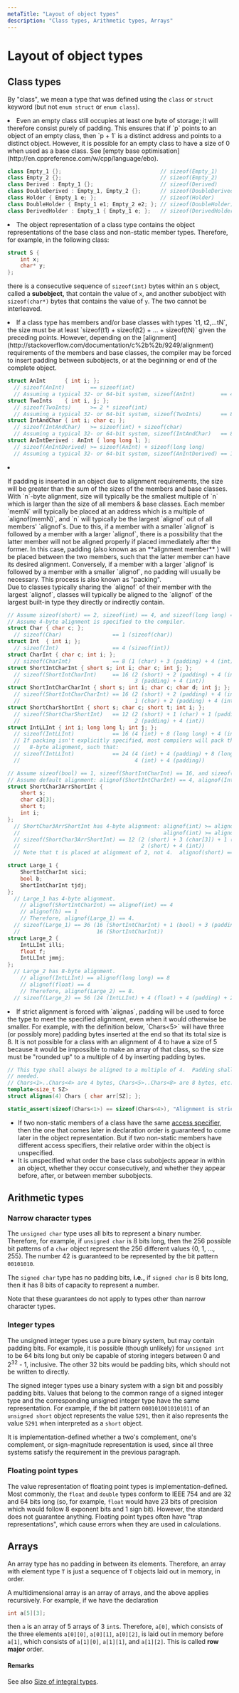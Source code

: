 ```yaml
---
metaTitle: "Layout of object types"
description: "Class types, Arithmetic types, Arrays"
---
```


# Layout of object types




## Class types


By "class", we mean a type that was defined using the `class` or `struct` keyword (but not `enum struct` or `enum class`).

<li>
Even an empty class still occupies at least one byte of storage; it will therefore consist purely of padding. This ensures that if `p` points to an object of an empty class, then `p + 1` is a distinct address and points to a distinct object. However, it is possible for an empty class to have a size of 0 when used as a base class. See [empty base optimisation](http://en.cppreference.com/w/cpp/language/ebo).

```cpp
class Empty_1 {};                               // sizeof(Empty_1)       == 1
class Empty_2 {};                               // sizeof(Empty_2)       == 1
class Derived : Empty_1 {};                     // sizeof(Derived)       == 1
class DoubleDerived : Empty_1, Empty_2 {};      // sizeof(DoubleDerived) == 1
class Holder { Empty_1 e; };                    // sizeof(Holder)        == 1
class DoubleHolder { Empty_1 e1; Empty_2 e2; }; // sizeof(DoubleHolder)  == 2
class DerivedHolder : Empty_1 { Empty_1 e; };   // sizeof(DerivedHolder) == 2

```


</li>
<li>
The object representation of a class type contains the object representations of the base class and non-static member types. Therefore, for example, in the following class:

```cpp
struct S {
    int x;
    char* y;
};

```


there is a consecutive sequence of `sizeof(int)` bytes within an `S` object, called a **subobject,** that contain the value of `x`, and another subobject with `sizeof(char*)` bytes that contains the value of `y`. The two cannot be interleaved.
</li>
<li>
If a class type has members and/or base classes with types `t1, t2,...tN`, the size must be at least `sizeof(t1) + sizeof(t2) + ... + sizeof(tN)` given the preceding points. However, depending on the [alignment](http://stackoverflow.com/documentation/c%2b%2b/9249/alignment) requirements of the members and base classes, the compiler may be forced to insert padding between subobjects, or at the beginning or end of the complete object.

```cpp
struct AnInt      { int i; };
  // sizeof(AnInt)        == sizeof(int)
  // Assuming a typical 32- or 64-bit system, sizeof(AnInt)        == 4 (4).
struct TwoInts    { int i, j; };
  // sizeof(TwoInts)      >= 2 * sizeof(int)
  // Assuming a typical 32- or 64-bit system, sizeof(TwoInts)      == 8 (4 + 4).
struct IntAndChar { int i; char c; };
  // sizeof(IntAndChar)   >= sizeof(int) + sizeof(char)
  // Assuming a typical 32- or 64-bit system, sizeof(IntAndChar)   == 8 (4 + 1 + padding).
struct AnIntDerived : AnInt { long long l; };
  // sizeof(AnIntDerived) >= sizeof(AnInt) + sizeof(long long)
  // Assuming a typical 32- or 64-bit system, sizeof(AnIntDerived) == 16 (4 + padding + 8).

```


</li>
<li>
<p>If padding is inserted in an object due to alignment requirements, the size will be greater than the sum of the sizes of the members and base classes.  With `n`-byte alignment, size will typically be the smallest multiple of `n` which is larger than the size of all members & base classes.  Each member `memN` will typically be placed at an address which is a multiple of `alignof(memN)`, and `n` will typically be the largest `alignof` out of all members' `alignof`s.  Due to this, if a member with a smaller `alignof` is followed by a member with a larger `alignof`, there is a possibility that the latter member will not be aligned properly if placed immediately after the former.  In this case, padding (also known as an **alignment member** ) will be placed between the two members, such that the latter member can have its desired alignment.  Conversely, if a member with a larger `alignof` is followed by a member with a smaller `alignof`, no padding will usually be necessary.  This process is also known as "packing".<br />
Due to classes typically sharing the `alignof` of their member with the largest `alignof`, classes will typically be aligned to the `alignof` of the largest built-in type they directly or indirectly contain.</p>

```cpp
// Assume sizeof(short) == 2, sizeof(int) == 4, and sizeof(long long) == 8.
// Assume 4-byte alignment is specified to the compiler.
struct Char { char c; };
  // sizeof(Char)                == 1 (sizeof(char))
struct Int  { int i; };
  // sizeof(Int)                 == 4 (sizeof(int))
struct CharInt { char c; int i; };
  // sizeof(CharInt)             == 8 (1 (char) + 3 (padding) + 4 (int))
struct ShortIntCharInt { short s; int i; char c; int j; };
  // sizeof(ShortIntCharInt)     == 16 (2 (short) + 2 (padding) + 4 (int) + 1 (char) +
  //                                    3 (padding) + 4 (int))
struct ShortIntCharCharInt { short s; int i; char c; char d; int j; };
  // sizeof(ShortIntCharCharInt) == 16 (2 (short) + 2 (padding) + 4 (int) + 1 (char) +
  //                                    1 (char) + 2 (padding) + 4 (int))
struct ShortCharShortInt { short s; char c; short t; int i; };
  // sizeof(ShortCharShortInt)   == 12 (2 (short) + 1 (char) + 1 (padding) + 2 (short) +
  //                                    2 (padding) + 4 (int))
struct IntLLInt { int i; long long l; int j; };
  // sizeof(IntLLInt)            == 16 (4 (int) + 8 (long long) + 4 (int))
  // If packing isn't explicitly specified, most compilers will pack this as
  //   8-byte alignment, such that:
  // sizeof(IntLLInt)            == 24 (4 (int) + 4 (padding) + 8 (long long) +
  //                                    4 (int) + 4 (padding))

// Assume sizeof(bool) == 1, sizeof(ShortIntCharInt) == 16, and sizeof(IntLLInt) == 24.
// Assume default alignment: alignof(ShortIntCharInt) == 4, alignof(IntLLInt) == 8.
struct ShortChar3ArrShortInt {
    short s;
    char c3[3];
    short t;
    int i;
};
  // ShortChar3ArrShortInt has 4-byte alignment: alignof(int) >= alignof(char) &&
  //                                             alignof(int) >= alignof(short)
  // sizeof(ShortChar3ArrShortInt) == 12 (2 (short) + 3 (char[3]) + 1 (padding) +
  //                                      2 (short) + 4 (int))
  // Note that t is placed at alignment of 2, not 4.  alignof(short) == 2.

struct Large_1 {
    ShortIntCharInt sici;
    bool b;
    ShortIntCharInt tjdj;
};
  // Large_1 has 4-byte alignment.
    // alignof(ShortIntCharInt) == alignof(int) == 4
    // alignof(b) == 1
    // Therefore, alignof(Large_1) == 4.
  // sizeof(Large_1) == 36 (16 (ShortIntCharInt) + 1 (bool) + 3 (padding) +
  //                        16 (ShortIntCharInt))
struct Large_2 {
    IntLLInt illi;
    float f;
    IntLLInt jmmj;
};
  // Large_2 has 8-byte alignment.
    // alignof(IntLLInt) == alignof(long long) == 8
    // alignof(float) == 4
    // Therefore, alignof(Large_2) == 8.
  // sizeof(Large_2) == 56 (24 (IntLLInt) + 4 (float) + 4 (padding) + 24 (IntLLInt))

```


</li>

<li>
If strict alignment is forced with `alignas`, padding will be used to force the type to meet the specified alignment, even when it would otherwise be smaller. For example, with the definition below, `Chars<5>` will have three (or possibly more) padding bytes inserted at the end so that its total size is 8. It is not possible for a class with an alignment of 4 to have a size of 5 because it would be impossible to make an array of that class, so the size must be "rounded up" to a multiple of 4 by inserting padding bytes.

```cpp
// This type shall always be aligned to a multiple of 4.  Padding shall be inserted as
// needed.
// Chars<1>..Chars<4> are 4 bytes, Chars<5>..Chars<8> are 8 bytes, etc.
template<size_t SZ>
struct alignas(4) Chars { char arr[SZ]; };

static_assert(sizeof(Chars<1>) == sizeof(Chars<4>), "Alignment is strict.\n");

```


</li>

- If two non-static members of a class have the same [access specifier](http://stackoverflow.com/documentation/c%2b%2b/508/classes-structures/1668/access-specifiers), then the one that comes later in declaration order is guaranteed to come later in the object representation. But if two non-static members have different access specifiers, their relative order within the object is unspecified.
- It is unspecified what order the base class subobjects appear in within an object, whether they occur consecutively, and whether they appear before, after, or between member subobjects.



## Arithmetic types


### Narrow character types

The `unsigned char` type uses all bits to represent a binary number. Therefore, for example, if `unsigned char` is 8 bits long, then the 256 possible bit patterns of a `char` object represent the 256 different values {0, 1, ..., 255}. The number 42 is guaranteed to be represented by the bit pattern `00101010`.

The `signed char` type has no padding bits, **i.e.,** if `signed char` is 8 bits long, then it has 8 bits of capacity to represent a number.

Note that these guarantees do not apply to types other than narrow character types.

### Integer types

The unsigned integer types use a pure binary system, but may contain padding bits. For example, it is possible (though unlikely) for `unsigned int` to be 64 bits long but only  be capable of storing integers between 0 and 2<sup>32</sup> - 1, inclusive. The other 32 bits would be padding bits, which should not be written to directly.

The signed integer types use a binary system with a sign bit and possibly padding bits. Values that belong to the common range of a signed integer type and the corresponding unsigned integer type have the same representation. For example, if the bit pattern `0001010010101011` of an `unsigned short` object represents the value `5291`, then it also represents the value `5291` when interpreted as a `short` object.

It is implementation-defined whether a two's complement, one's complement, or sign-magnitude representation is used, since all three systems satisfy the requirement in the previous paragraph.

### Floating point types

The value representation of floating point types is implementation-defined. Most commonly, the `float` and `double` types conform to IEEE 754 and are 32 and 64 bits long (so, for example, `float` would have 23 bits of precision which would follow 8 exponent bits and 1 sign bit). However, the standard does not guarantee anything. Floating point types often have "trap representations", which cause errors when they are used in calculations.



## Arrays


An array type has no padding in between its elements. Therefore, an array with element type `T` is just a sequence of `T` objects laid out in memory, in order.

A multidimensional array is an array of arrays, and the above applies recursively. For example, if we have the declaration

```cpp
int a[5][3];

```

then `a` is an array of 5 arrays of 3 `int`s. Therefore, `a[0]`, which consists of the three elements `a[0][0]`, `a[0][1]`, `a[0][2]`, is laid out in memory before `a[1]`, which consists of `a[1][0]`, `a[1][1]`, and `a[1][2]`. This is called **row major** order.



#### Remarks


See also [Size of integral types](http://stackoverflow.com/documentation/c%2b%2b/1363/implementation-defined-behavior/4450/size-of-integral-types).

